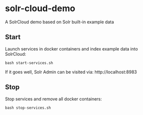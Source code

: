 # solr-cloud-demo
A SolrCloud demo based on Solr built-in example data

## Start
Launch services in docker containers and index example data into SolrCloud:
```
bash start-services.sh
```

If it goes well, Solr Admin can be visited via: http://localhost:8983


## Stop
Stop services and remove all docker containers:
```
bash stop-services.sh
```
